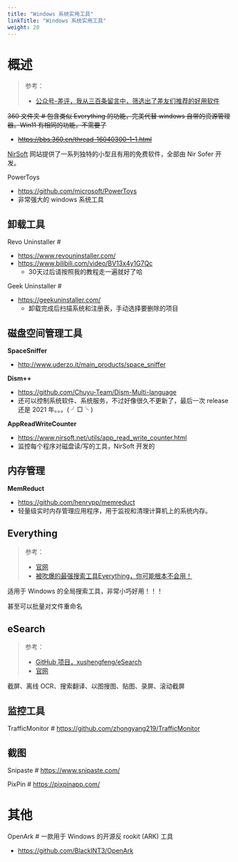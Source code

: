 ```yaml
---
title: "Windows 系统实用工具"
linkTitle: "Windows 系统实用工具"
weight: 20
---
```


# 概述

> 参考：
> 
> - [公众号-差评，我从三百条留言中，筛选出了差友们推荐的好用软件](https://mp.weixin.qq.com/s/FER8XiGizhNOwAXf7cQbRQ)

~~360 文件夹 # 包含类似 Everything 的功能，完美代替 windows 自带的资源管理器。Win11 有相同的功能，不需要了~~

- ~~https://bbs.360.cn/thread-16040300-1-1.html~~

[NirSoft](https://www.nirsoft.net/) 网站提供了一系列独特的小型且有用的免费软件，全部由 Nir Sofer 开发。

PowerToys

- https://github.com/microsoft/PowerToys
- 非常强大的 windows 系统工具

## 卸载工具

Revo Uninstaller # 

- https://www.revouninstaller.com/
- https://www.bilibili.com/video/BV13x4y1G7Qc
  - 30天过后请按照我的教程走一遍就好了哈

Geek Uninstaller # 

- https://geekuninstaller.com/
  - 卸载完成后扫描系统和注册表，手动选择要删除的项目

## 磁盘空间管理工具

**SpaceSniffer**

- http://www.uderzo.it/main_products/space_sniffer

**Dism++**

- https://github.com/Chuyu-Team/Dism-Multi-language
- 还可以控制系统软件、系统服务，不过好像很久不更新了，最后一次 release 还是 2021 年。。。( ╯□╰ )

**AppReadWriteCounter**

- https://www.nirsoft.net/utils/app_read_write_counter.html
- 监控每个程序对磁盘读/写的工具，NirSoft 开发的

## 内存管理

**MemReduct**

- https://github.com/henrypp/memreduct
- 轻量级实时内存管理应用程序，用于监视和清理计算机上的系统内存。

## Everything

> 参考：
> 
> - [官网](https://www.voidtools.com/)
> - [被吹爆的最强搜索工具Everything，你可能根本不会用！](https://www.bilibili.com/video/BV1Hw411W7vK)

适用于 Windows 的全局搜索工具，非常小巧好用！！！

甚至可以批量对文件重命名

## eSearch

> 参考：
> 
> - [GitHub 项目，xushengfeng/eSearch](https://github.com/xushengfeng/eSearch)
> - [官网](https://esearch-app.netlify.app/)

截屏、离线 OCR、搜索翻译、以图搜图、贴图、录屏、滚动截屏

## 监控工具

TrafficMonitor # https://github.com/zhongyang219/TrafficMonitor

## 截图

Snipaste # https://www.snipaste.com/

PixPin # https://pixpinapp.com/

# 其他

OpenArk # 一款用于 Windows 的开源反 rookit (ARK) 工具

- https://github.com/BlackINT3/OpenArk

